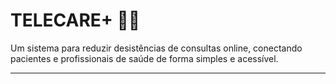 # TELECARE+ 🏥💬

Um sistema para reduzir desistências de consultas online, conectando pacientes e profissionais de saúde de forma simples e acessível.

---
